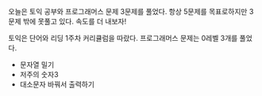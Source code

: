 오늘은 토익 공부와 프로그래머스 문제 3문제를 풀었다.
항상 5문제를 목표로하지만 3문제 밖에 못풀고 있다.
속도를 더 내보자!

토익은 단어와 리딩 1주차 커리큘럼을 따랐다.
프로그래머스 문제는 0레벨 3개를 풀었다.
- 문자열 밀기
- 저주의 숫자3
- 대소문자 바꿔서 출력하기